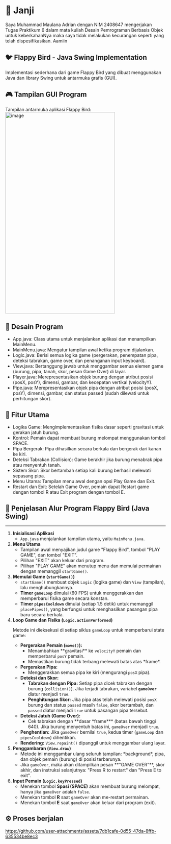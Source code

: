 <h1>🧾 Janji</h1>
Saya Muhammad Maulana Adrian dengan NIM 2408647 mengerjakan Tugas Praktikum 6
dalam mata kuliah Desain Pemrograman Berbasis Objek untuk keberkahanNya maka
saya tidak melakukan kecurangan seperti yang telah dispesifikasikan. Aamiin

<h2>🐦 Flappy Bird - Java Swing Implementation</h2>
Implementasi sederhana dari game Flappy Bird yang dibuat menggunakan Java dan library Swing untuk antarmuka grafis (GUI).

<h2>🎮 Tampilan GUI Program</h2>
Tampilan antarmuka aplikasi Flappy Bird:<br>

<img width="344" height="631" alt="image" src="https://github.com/user-attachments/assets/0eba8ee9-d661-47a4-8e2d-323b36fa21cc" />

<h2>🧩 Desain Program</h2>

* App.java: Class utama untuk menjalankan aplikasi dan menampilkan MainMenu.<br>
* MainMenu.java: Mengatur tampilan awal ketika program dijalankan.<br>
* Logic.java: Berisi semua logika game (pergerakan, penempatan pipa, deteksi tabrakan, game over, dan penanganan input keyboard).<br>
* View.java: Bertanggung jawab untuk menggambar semua elemen game (burung, pipa, tanah, skor, pesan Game Over) di layar.<br>
* Player.java: Merepresentasikan objek burung dengan atribut posisi ($\text{posX}$, $\text{posY}$), dimensi, gambar, dan kecepatan vertikal ($\text{velocityY}$).<br>
* Pipe.java: Merepresentasikan objek pipa dengan atribut posisi ($\text{posX}$, $\text{posY}$), dimensi, gambar, dan status $\text{passed}$ (sudah dilewati untuk perhitungan skor).<br>

<h2>🚀 Fitur Utama</h2>

* Logika Game: Mengimplementasikan fisika dasar seperti gravitasi untuk gerakan jatuh burung.<br>
* Kontrol: Pemain dapat membuat burung melompat menggunakan tombol SPACE.<br>
* Pipa Bergerak: Pipa dihasilkan secara berkala dan bergerak dari kanan ke kiri.<br>
* Deteksi Tabrakan (Collision): Game berakhir jika burung menabrak pipa atau menyentuh tanah.<br>
* Sistem Skor: Skor bertambah setiap kali burung berhasil melewati sepasang pipa.<br>
* Menu Utama: Tampilan menu awal dengan opsi Play Game dan Exit.<br>
* Restart dan Exit: Setelah Game Over, pemain dapat Restart game dengan tombol R atau Exit program dengan tombol E.<br>


<h2>🧭 Penjelasan Alur Program Flappy Bird (Java Swing)</h2>
<hr>
    <ol>
        <li>
            <strong>Inisialisasi Aplikasi</strong>
            <ul>
                <li><code>App.java</code> menjalankan tampilan utama, yaitu <code>MainMenu.java</code>.</li>
            </ul>
        </li>
        <li>
            <strong>Menu Utama</strong>
            <ul>
                <li>Tampilan awal menyajikan judul game "Flappy Bird", tombol "PLAY GAME", dan tombol "EXIT".</li>
                <li>Pilihan "EXIT" akan keluar dari program.</li>
                <li>Pilihan "PLAY GAME" akan menutup menu dan memulai permainan dengan memanggil <code>startGame()</code>.</li>
            </ul>
        </li>
        <li>
            <strong>Memulai Game (<code>startGame()</code>)</strong>
            <ul>
                <li><code>startGame()</code> membuat objek <code>Logic</code> (logika game) dan <code>View</code> (tampilan), lalu menghubungkannya.</li>
                <li><strong>Timer <code>gameLoop</code></strong> dimulai (60 FPS) untuk menggerakkan dan memperbarui fisika game secara konstan.</li>
                <li><strong>Timer <code>pipesCooldown</code></strong> dimulai (setiap 1.5 detik) untuk memanggil <code>placePipes()</code>, yang berfungsi untuk menghasilkan pasangan pipa baru secara berkala.</li>
            </ul>
        </li>
        <li>
            <strong>Loop Game dan Fisika (<code>Logic.actionPerformed</code>)</strong>
            <p>Metode ini dieksekusi di setiap siklus <code>gameLoop</code> untuk memperbarui state game:</p>
            <ul>
                <li><strong>Pergerakan Pemain (<code>move()</code>):</strong>
                    <ul>
                        <li>Menambahkan **gravitasi** ke <code>velocityY</code> pemain dan memperbarui <code>posY</code> pemain.</li>
                        <li>Memastikan burung tidak terbang melewati batas atas *frame*.</li>
                    </ul>
                </li>
                <li><strong>Pergerakan Pipa:</strong>
                    <ul>
                        <li>Menggerakkan semua pipa ke kiri (mengurangi <code>posX</code> pipa).</li>
                    </ul>
                </li>
                <li><strong>Deteksi dan Skor:</strong>
                    <ul>
                        <li><strong>Tabrakan dengan Pipa:</strong> Setiap pipa dicek tabrakan dengan burung (<code>collision()</code>). Jika terjadi tabrakan, variabel <strong><code>gameOver</code></strong> diatur menjadi <code>true</code>.</li>
                        <li><strong>Penghitungan Skor:</strong> Jika pipa atas telah melewati posisi <code>posX</code> burung dan status <code>passed</code> masih <code>false</code>, skor bertambah, dan <code>passed</code> diatur menjadi <code>true</code> untuk pasangan pipa tersebut.</li>
                    </ul>
                </li>
                <li><strong>Deteksi Jatuh (Game Over):</strong>
                    <ul>
                        <li>Cek tabrakan dengan **dasar *frame*** (batas bawah tinggi 640). Jika burung menyentuh batas ini, <code>gameOver</code> menjadi <code>true</code>.</li>
                    </ul>
                </li>
                <li><strong>Penghentian:</strong> Jika <code>gameOver</code> bernilai <code>true</code>, kedua timer (<code>gameLoop</code> dan <code>pipesCooldown</code>) dihentikan.</li>
                <li><strong>Rendering:</strong> <code>View.repaint()</code> dipanggil untuk menggambar ulang layar.</li>
            </ul>
        </li>
        <li>
            <strong>Penggambaran (<code>View.draw</code>)</strong>
            <ul>
                <li>Metode ini menggambar ulang seluruh tampilan: *background*, pipa, dan objek pemain (burung) di posisi terbarunya.</li>
                <li>Jika <code>gameOver</code>, maka akan ditampilkan pesan **"GAME OVER"**, skor akhir, dan instruksi selanjutnya: "Press R to restart" dan "Press E to exit".</li>
            </ul>
        </li>
        <li>
            <strong>Input Pemain (<code>Logic.keyPressed</code>)</strong>
            <ul>
                <li>Menekan tombol <strong>Spasi (SPACE)</strong> akan membuat burung melompat, hanya jika <code>gameOver</code> adalah <code>false</code>.</li>
                <li>Menekan tombol <strong>R</strong> saat <code>gameOver</code> akan me-restart permainan.</li>
                <li>Menekan tombol <strong>E</strong> saat <code>gameOver</code> akan keluar dari program (exit).</li>
            </ul>
        </li>
    </ol>

<h2>⚙️ Proses berjalan</h2>

https://github.com/user-attachments/assets/7db1cafe-0d55-47da-8ffb-635534be8ec3

